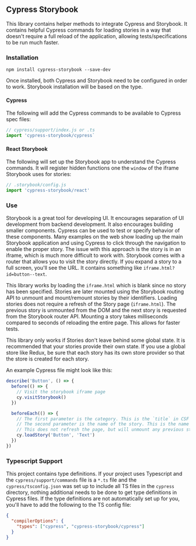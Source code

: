 ## Cypress Storybook

This library contains helper methods to integrate Cypress and Storybook. It contains helpful Cypress commands for loading stories in a way that doesn't require a full reload of the application, allowing tests/specifications to be run much faster.

### Installation

```
npm install cypress-storybook --save-dev
```

Once installed, both Cypress and Storybook need to be configured in order to work. Storybook installation will be based on the type.

#### Cypress

The following will add the Cypress commands to be available to Cypress spec files:

```js
// cypress/support/index.js or .ts
import 'cypress-storybook/cypress`
```

#### React Storybook

The following will set up the Storybook app to understand the Cypress commands. It will register hidden functions one the `window` of the iframe Storybook uses for stories:

```js
// .storybook/config.js
import 'cypress-storybook/react'
```

### Use

Storybook is a great tool for developing UI. It encourages separation of UI development from backend development. It also encourages building smaller components. Cypress can be used to test or specify behavior of these components. Many examples on the web show loading up the main Storybook application and using Cypress to click through the navigation to enable the proper story. The issue with this approach is the story is in an iframe, which is much more difficult to work with. Storybook comes with a router that allows you to visit the story directly. If you expand a story to a full screen, you'll see the URL. It contains something like `iframe.html?id=button--text`.

This library works by loading the `iframe.html` which is blank since no story has been specified. Stories are later mounted using the Storybook routing API to unmount and mount/remount stories by their identifiers. Loading stories does not require a refresh of the Story page (`iframe.html`). The previous story is unmounted from the DOM and the next story is requested from the Storybook router API. Mounting a story takes milliseconds compared to seconds of reloading the entire page. This allows for faster tests.

This library only works if Stories don't leave behind some global state. It is recommended that your stories provide their own state. If you use a global store like Redux, be sure that each story has its own store provider so that the store is created for each story.

An example Cypress file might look like this:

```js
describe('Button', () => {
  before(() => {
    // Visit the storybook iframe page
    cy.visitStorybook()
  })

  beforeEach(() => {
    // The first parameter is the category. This is the `title` in CSF or the value in `storiesOf`
    // The second parameter is the name of the story. This is the name of the function in CSF or the value in the `add`
    // This does not refresh the page, but will unmount any previous story and use the Storybook Router API to render a fresh new story
    cy.loadStory('Button', 'Text')
  })
})
```

### Typescript Support

This project contains type definitions. If your project uses Typescript and the `cypress/support/commands` file is a `*.ts` file and the `cypress/tsconfig.json` was set up to include all TS files in the `cypress` directory, nothing additional needs to be done to get type definitions in Cypress files. If the type definitions are not automatically set up for you, you'll have to add the following to the TS config file:

```json
{
  "compilerOptions": {
    "types": ["cypress", "cypress-storybook/cypress"]
  }
}
```
